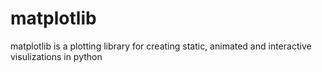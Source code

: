 # matplotlib
matplotlib is  a plotting library for creating static, animated and  interactive visulizations in python
